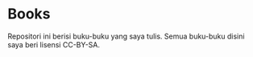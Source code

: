 # Books

Repositori ini berisi buku-buku yang saya tulis. Semua buku-buku disini saya beri lisensi CC-BY-SA. 

